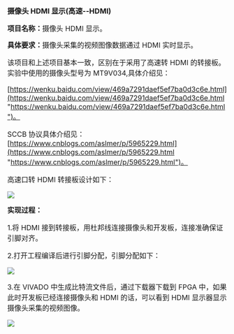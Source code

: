 ### 摄像头 HDMI 显示(高速--HDMI)

**<span style="font-size:16px;">项目名称：</span>**<span style="font-size:16px;">摄像头 HDMI 显示。</span>

**<span style="font-size:16px;">具体要求：</span>**<span style="font-size:16px;">摄像头采集的视频图像数据通过 HDMI 实时显示。</span>

<span style="font-size:16px;">

该项目和上述项目基本一致，区别在于采用了高速转 HDMI 的转接板。实验中使用的摄像头型号为 MT9V034,具体介绍见：

[https://wenku.baidu.com/view/469a7291daef5ef7ba0d3c6e.html](https://wenku.baidu.com/view/469a7291daef5ef7ba0d3c6e.html "https://wenku.baidu.com/view/469a7291daef5ef7ba0d3c6e.html")。

SCCB 协议具体介绍见：[https://www.cnblogs.com/aslmer/p/5965229.html](https://www.cnblogs.com/aslmer/p/5965229.html "https://www.cnblogs.com/aslmer/p/5965229.html")。

高速口转 HDMI 转接板设计如下：

</span>

![](https://rvboards.org/rvboards/dasdu8syrbgvtzvhfj12f4d5/images_dir/1628056100/74.png)

**<span style="font-size:16px;">实现过程：</span>**

<span style="font-size:16px;">

1.将 HDMI 接到转接板，用杜邦线连接摄像头和开发板，连接准确保证引脚对齐。

2.打开工程编译后进行引脚分配，引脚分配如下：

</span>

![](https://rvboards.org/rvboards/dasdu8syrbgvtzvhfj12f4d5/images_dir/1628056203/75.png)

<span style="font-size:16px;">

3.在 VIVADO 中生成比特流文件后，通过下载器下载到 FPGA 中，如果此时开发板已经连接摄像头和 HDMI 的话，可以看到 HDMI 显示器显示摄像头采集的视频图像。

</span>

![](https://rvboards.org/rvboards/dasdu8syrbgvtzvhfj12f4d5/images_dir/1628056282/76.png)


